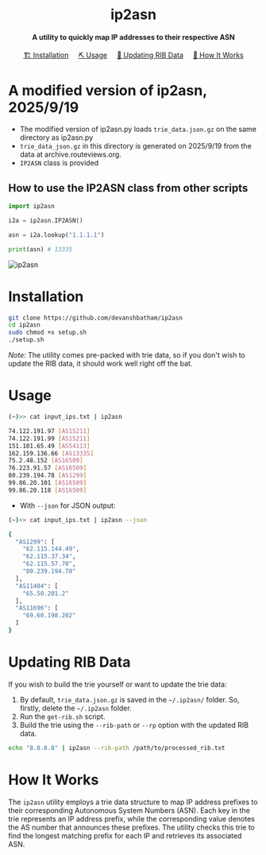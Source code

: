 <h1 align="center">
    ip2asn
  <br>
</h1>

<h4 align="center">A utility to quickly map IP addresses to their respective ASN</h4>

<p align="center">
  <a href="#installation">🏗️ Installation</a>  
  &nbsp;&nbsp;&nbsp;
  <a href="#usage">⛏️ Usage</a>
  &nbsp;&nbsp;&nbsp;
    <a href="#updating-rib-data">🔄 Updating RIB Data</a> 
      &nbsp;&nbsp;&nbsp; 
  <a href="#how-it-works">📖 How It Works</a>
  <br>
</p>


# A modified version of ip2asn, 2025/9/19

- The modified version of ip2asn.py loads `trie_data.json.gz` on the same directory as ip2asn.py
- `trie_data_json.gz` in this directory is generated on 2025/9/19 from the data at archive.routeviews.org.
- `IP2ASN` class is provided

## How to use the IP2ASN class from other scripts

```python
import ip2asn

i2a = ip2asn.IP2ASN()

asn = i2a.lookup("1.1.1.1")

print(asn) # 13335
```




![ip2asn](https://github.com/devanshbatham/ip2asn/blob/main/static/ip2asn.png?raw=true)

# Installation

```sh
git clone https://github.com/devanshbatham/ip2asn
cd ip2asn
sudo chmod +x setup.sh
./setup.sh
```



*Note:* The utility comes pre-packed with trie data, so if you don't wish to update the RIB data, it should work well right off the bat.

# Usage


```sh
(~)>> cat input_ips.txt | ip2asn

74.122.191.97 [AS15211]
74.122.191.99 [AS15211]
151.101.65.49 [AS54113]
162.159.136.66 [AS13335]
75.2.48.152 [AS16509]
76.223.91.57 [AS16509]
80.239.194.78 [AS1299]
99.86.20.101 [AS16509]
99.86.20.118 [AS16509]
```

- With `--json` for JSON output: 

```sh
(~)>> cat input_ips.txt | ip2asn --json

{
  "AS1299": [
    "62.115.144.49",
    "62.115.37.34",
    "62.115.57.70",
    "80.239.194.78"
  ],
  "AS11404": [
    "65.50.201.2"
  ],
  "AS11696": [
    "69.60.198.202"
  ]
}
```



# Updating RIB Data

If you wish to build the trie yourself or want to update the trie data:

1. By default, `trie_data.json.gz` is saved in the `~/.ip2asn/` folder. So, firstly, delete the `~/.ip2asn` folder.
2. Run the `get-rib.sh` script.
3. Build the trie using the `--rib-path` or `--rp` option with the updated RIB data.

```sh
echo "8.8.8.8" | ip2asn --rib-path /path/to/processed_rib.txt
```



# How It Works

The `ip2asn` utility employs a trie data structure to map IP address prefixes to their corresponding Autonomous System Numbers (ASN). Each key in the trie represents an IP address prefix, while the corresponding value denotes the AS number that announces these prefixes. The utility checks this trie to find the longest matching prefix for each IP and retrieves its associated ASN.
